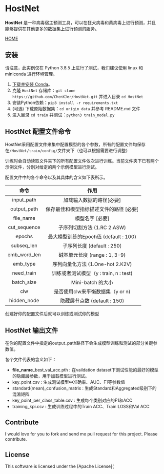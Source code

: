 # HostNet

**HostNet** 是一种病毒宿主预测工具，可以在狂犬病毒和黄病毒上进行预测，并且能够提供在其他更多的数据集上进行预测的服务。

[HOME](https://github.com/ChenXJer/HostNet)

## 安装

请注意，此实例仅在 Python 3.8.5 上进行了测试，我们建议使用 linux 和 miniconda 进行环境管理。

1. [下载并安装 Conda](https://conda.io/projects/conda/en/latest/user-guide/install/index.html)。
2. 克隆 `HostNet` 存储库：`git clone https://github.com/ChenXJer/HostNet.git` 并进入目录 `cd HostNet`
2. 安装Python依赖：`pip3 install -r requirements.txt`
2. (可选) 下载原始数据集：`cd origin_data` 并参考 README.md 文件
2. 进入目录 `cd train` 并测试：`python3 train_model.py`

HostNet 配置文件命令
---

HostNet采用配置文件来集中配置模型的各个参数，所有的配置文件均保存在`/HostNet/train/config/`文件夹下（也可以根据需要进行调整）

训练时会自动读取文件夹下的所有配置文件依次进行训练。当前文件夹下已有两个示例文件，分别对给定的两个示例模型进行测试。

配置文件中的各个命令以及其具体的含义如下表所示。

|     命令     |                  作用                   |
| :----------: | :-------------------------------------: |
|  input_path  |        加载输入数据的路径[必要]         |
| output_path  | 保存最佳和模型指标描述文件的路径 [必要] |
|  file_name   |             模型名字 [必要]             |
| cut_sequence |       子序列切割方法 (1.RC 2.ASW)       |
|    epochs    |  最大模型训练的Epoch值 (default : 100)  |
|  subseq_len  |       子序列长度 (default : 250)        |
| emb_word_len |      碱基单元长度 (range : 1, 3-9)      |
|   emb_type   |    序列向量化方法 (1.One-hot 2.K2V)     |
|  need_train  | 训练或者测试模型（y : train, n : test)  |
|  batch_size  |            Mini-batch 的大小            |
|     clw      |    是否使用clw来平衡数据集（y or n)     |
| hidden_node  |      隐藏层节点数 (default : 150)       |

创建好你的配置文件后就可以训练或测试你的模型

HostNet 输出文件
---

在你的配置文件中指定的output_path路径下会生成模型训练和测试的部分关键参数值。

各个文件代表的含义如下：

- **file_name**_best_val_acc.pth : 在vaildation dataset下测试性能的最好的模型的隐藏层参数，用于加载模型进行测试。
- key_point.csv : 生成测试模型中准确率、AUC、F1等参数值
- standard(mean)_confusion_matrix : 生成Standard和Aggregated级别下的混淆矩阵
- key_point_per_class_table.csv : 生成每个类别对应的F1和ACC
- training_kpi.csv : 生成训练过程中的Train ACC、Train LOSS和Val ACC

Contribute
---

I would love for you to fork and send me pull request for this project.
Please contribute.

License
---

This software is licensed under the [Apache License](
